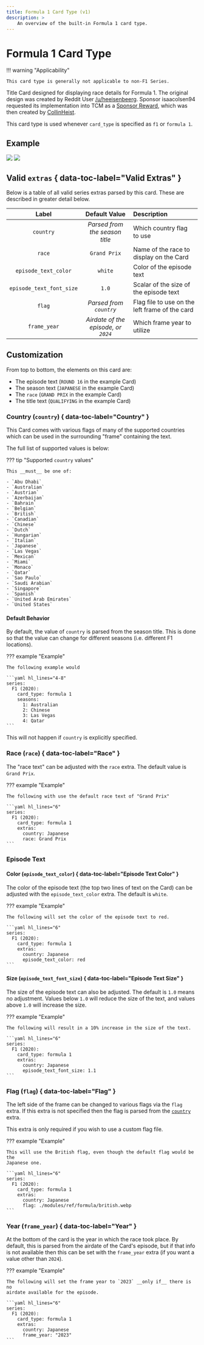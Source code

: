 ```yaml
---
title: Formula 1 Card Type (v1)
description: >
    An overview of the built-in Formula 1 card type.
---
```


# Formula 1 Card Type

!!! warning "Applicability"

    This card type is generally not applicable to non-F1 Series.

Title Card designed for displaying race details for Formula 1. The original
design was created by Reddit User
[/u/heeisenbeerg](https://www.reddit.com/u/heeisenbeerg). Sponsor
isaacolsen94 requested its implementation into TCM as a
[Sponsor Reward](https://github.com/sponsors/CollinHeist?frequency=one-time),
which was then created by [CollinHeist](https://github.com/CollinHeist).

This card type is used whenever `card_type` is specified as `f1` or `formula 1`.

## Example

<div class="image-compare example-card"
    data-starting-point="80"
    data-left-label="Standard" data-right-label="Blurred">
    <img src="../../card_types/assets/formula.webp"/>
    <img src="./assets/f1_blurred.webp"/>
</div>

## Valid `extras` { data-toc-label="Valid Extras" }

Below is a table of all valid series extras parsed by this card. These are
described in greater detail below.

| Label | Default Value | Description |
| :---: | :-----------: | :---------- |
| `country` | _Parsed from the season title_ | Which country flag to use |
| `race` | `Grand Prix` | Name of the race to display on the Card |
| `episode_text_color` | `white` | Color of the episode text |
| `episode_text_font_size` | `1.0` | Scalar of the size of the episode text |
| `flag` | _Parsed from `country`_ | Flag file to use on the left frame of the card |
| `frame_year` | _Airdate of the episode, or `2024`_ | Which frame year to utilize |

## Customization

From top to bottom, the elements on this card are:

- The episode text (`ROUND 16` in the example Card)
- The season text (`JAPANESE` in the example Card)
- The `race` (`GRAND PRIX` in the example Card)
- The title text (`QUALIFYING` in the example Card)

### Country (`country`) { data-toc-label="Country" }

This Card comes with various flags of many of the supported countries which can
be used in the surrounding "frame" containing the text.

The full list of supported values is below:

??? tip "Supported `country` values"

    This __must__ be one of:

    - `Abu Dhabi`
    - `Australian`
    - `Austrian`
    - `Azerbaijan`
    - `Bahrain`
    - `Belgian`
    - `British`
    - `Canadian`
    - `Chinese`
    - `Dutch`
    - `Hungarian`
    - `Italian`
    - `Japanese`
    - `Las Vegas`
    - `Mexican`
    - `Miami`
    - `Monaco`
    - `Qatar`
    - `Sao Paulo`
    - `Saudi Arabian`
    - `Singapore`
    - `Spanish`
    - `United Arab Emirates`
    - `United States`

#### Default Behavior

By default, the value of `country` is parsed from the season title. This is done
so that the value can change for different seasons (i.e. different F1 locations).

??? example "Example"

    The following example would 

    ```yaml hl_lines="4-8"
    series:
      F1 (2020):
        card_type: formula 1
        seasons:
          1: Australian
          2: Chinese
          3: Las Vegas
          4: Qatar
    ```

This will not happen if `country` is explicitly specified.

### Race (`race`) { data-toc-label="Race" }

The "race text" can be adjusted with the `race` extra. The default value is
`Grand Prix`.

??? example "Example"

    The following with use the default race text of "Grand Prix"

    ```yaml hl_lines="6"
    series:
      F1 (2020):
        card_type: formula 1
        extras:
          country: Japanese
          race: Grand Prix
    ```

### Episode Text

#### Color (`episode_text_color`) { data-toc-label="Episode Text Color" }

The color of the episode text (the top two lines of text on the Card) can be
adjusted with the `episode_text_color` extra. The default is `white`.

??? example "Example"

    The following will set the color of the episode text to red.

    ```yaml hl_lines="6"
    series:
      F1 (2020):
        card_type: formula 1
        extras:
          country: Japanese
          episode_text_color: red
    ```

#### Size (`episode_text_font_size`) { data-toc-label="Episode Text Size" }

The size of the episode text can also be adjusted. The default is `1.0` means no
adjustment. Values below `1.0` will reduce the size of the text, and values
above `1.0` will increase the size.

??? example "Example"

    The following will result in a 10% increase in the size of the text.

    ```yaml hl_lines="6"
    series:
      F1 (2020):
        card_type: formula 1
        extras:
          country: Japanese
          episode_text_font_size: 1.1
    ```

### Flag (`flag`) { data-toc-label="Flag" }

The left side of the frame can be changed to various flags via the `flag` extra.
If this extra is not specified then the flag is parsed from the
[`country`](#country-country) extra.

This extra is only required if you wish to use a custom flag file.

??? example "Example"

    This will use the British flag, even though the default flag would be the
    Japanese one.

    ```yaml hl_lines="6"
    series:
      F1 (2020):
        card_type: formula 1
        extras:
          country: Japanese
          flag: ./modules/ref/formula/british.webp
    ```

### Year (`frame_year`) { data-toc-label="Year" }

At the bottom of the card is the year in which the race took place. By default,
this is parsed from the airdate of the Card's episode, but if that info is not
available then this can be set with the `frame_year` extra (if you want a value
other than `2024`).

??? example "Example"

    The following will set the frame year to `2023` __only if__ there is no
    airdate available for the episode.

    ```yaml hl_lines="6"
    series:
      F1 (2020):
        card_type: formula 1
        extras:
          country: Japanese
          frame_year: "2023"
    ```
